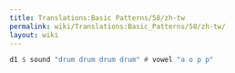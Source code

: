 ```yaml
---
title: Translations:Basic Patterns/58/zh-tw
permalink: wiki/Translations:Basic_Patterns/58/zh-tw/
layout: wiki
---
```


``` Haskell
d1 $ sound "drum drum drum drum" # vowel "a o p p"
```
